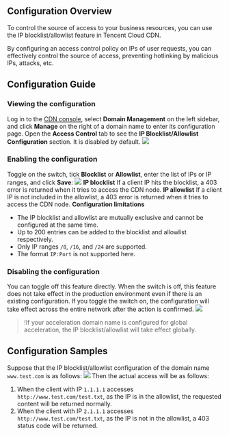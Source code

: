 ## Configuration Overview
To control the source of access to your business resources, you can use the IP blocklist/allowlist feature in Tencent Cloud CDN.

By configuring an access control policy on IPs of user requests, you can effectively control the source of access, preventing hotlinking by malicious IPs, attacks, etc.

## Configuration Guide

### Viewing the configuration
Log in to the [CDN console](https://console.cloud.tencent.com/cdn), select **Domain Management** on the left sidebar, and click **Manage** on the right of a domain name to enter its configuration page. Open the **Access Control** tab to see the **IP Blocklist/Allowlist Configuration** section. It is disabled by default.
![](https://main.qcloudimg.com/raw/f151317bd14f053a125bf0c3841da033.png)

### Enabling the configuration

Toggle on the switch, tick **Blocklist** or **Allowlist**, enter the list of IPs or IP ranges, and click **Save**:
![](https://main.qcloudimg.com/raw/0b278589542a7022b3525f80ecadd2e3.png)
**IP blocklist**
If a client IP hits the blocklist, a 403 error is returned when it tries to access the CDN node.
**IP allowlist**
If a client IP is not included in the allowlist, a 403 error is returned when it tries to access the CDN node.
**Configuration limitations**

- The IP blocklist and allowlist are mutually exclusive and cannot be configured at the same time.
- Up to 200 entries can be added to the blocklist and allowlist respectively.
- Only IP ranges `/8`, `/16`, and `/24` are supported.
- The format `IP:Port` is not supported here.

### Disabling the configuration
You can toggle off this feature directly. When the switch is off, this feature does not take effect in the production environment even if there is an existing configuration. If you toggle the switch on, the configuration will take effect across the entire network after the action is confirmed.
![](https://main.qcloudimg.com/raw/24a3de16131fd945c05307493eb768f0.png)

>!If your acceleration domain name is configured for global acceleration, the IP blocklist/allowlist will take effect globally. 

## Configuration Samples

Suppose that the IP blocklist/allowlist configuration of the domain name `www.test.com` is as follows:
![](https://main.qcloudimg.com/raw/29a9307902d03f686345eef2964c5ec2.png)
Then the actual access will be as follows:
1. When the client with IP `1.1.1.1` accesses `http://www.test.com/test.txt`, as the IP is in the allowlist, the requested content will be returned normally.
2. When the client with IP `2.1.1.1` accesses `http://www.test.com/test.txt`,  as the IP is not in the allowlist, a 403 status code will be returned.

